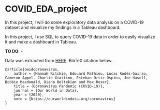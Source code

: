 # COVID_EDA_project
In this project, I will do some exploratory data analysis on a COVID-19 dataset and visualize my findings in a Tableau dashboard.

In this project, I use SQL to query COVID-19 data in order to easily visualize it and make a dashboard in Tableau. 

__TO DO__:
    - 

Data was extracted from [HERE](https://ourworldindata.org/covid-deaths). BibTeX citation below...
```
@article{owidcoronavirus,
    author = {Hannah Ritchie, Edouard Mathieu, Lucas Rodés-Guirao, Cameron Appel, Charlie Giattino, Esteban Ortiz-Ospina, Joe Hasell, Bobbie Macdonald, Diana Beltekian and Max Roser},
    title = {Coronavirus Pandemic (COVID-19)},
    journal = {Our World in Data},
    year = {2020},
    note = {https://ourworldindata.org/coronavirus}
}
```
